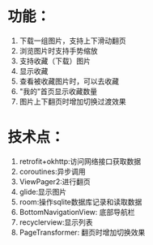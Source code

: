 # 功能：
1. 下载一组图片，支持上下滑动翻页
2. 浏览图片时支持手势缩放
3. 支持收藏（下载）图片
4. 显示收藏
5. 查看被收藏图片时，可以去收藏
6. "我的"首页显示收藏数量
7. 图片上下翻页时增加切换过渡效果
# 技术点：
1. retrofit+okhttp:访问网络接口获取数据
2. coroutines:异步调用
3. ViewPager2:进行翻页
4. glide:显示图片
5. room:操作sqlite数据库记录和读取数据
6. BottomNavigationView: 底部导航栏
7. recyclerview:显示列表
8. PageTransformer: 翻页时增加切换效果